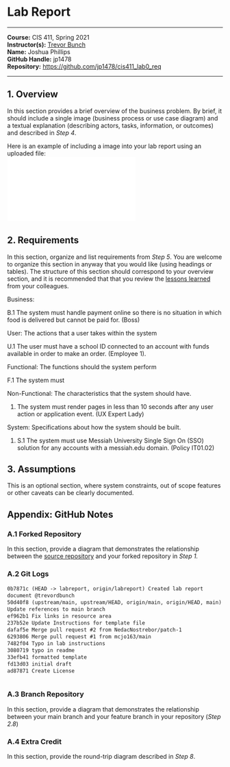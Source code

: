 # Lab Report
___
**Course:** CIS 411, Spring 2021  
**Instructor(s):** [Trevor Bunch](https://github.com/trevordbunch)  
**Name:** Joshua Phillips  
**GitHub Handle:** jp1478  
**Repository:** https://github.com/jp1478/cis411_lab0_req  
___

## 1. Overview
In this section provides a brief overview of the business problem.  By brief, it should include a single image (business process or use case diagram) and a textual explanation (describing actors, tasks, information, or outcomes) and described in *Step 4*.

Here is an example of including a image into your lab report using an uploaded file:  
![Use Case Diagram](/assets/Use_Case_Diagram.pdf)  


## 2. Requirements
In this section, organize and list requirements from *Step 5*.  You are welcome to organize this section in anyway that you would like (using headings or tables).  The structure of this section should correspond to your overview section, and it is recommended that that you review the [lessons learned](../lessonsLearned.md) from your colleagues.

Business:

B.1 The system must handle payment online so there is no situation in which food is delivered but cannot be paid for. (Boss)
   
User: The actions that a user takes within the system
   
U.1 The user must have a school ID connected to an account with funds available in order to make an order. (Employee 1).
   
Functional: The functions should the system perform
   
F.1 The system must 
   
Non-Functional: The characteristics that the system should have.
1. The system must render pages in less than 10 seconds after any user action or application event. (UX Expert Lady)
   
System: Specifications about how the system should be built.
1. S.1 The system must use Messiah University Single Sign On (SSO) solution for any accounts with a messiah.edu domain. (Policy IT01.02)

## 3. Assumptions
This is an optional section, where system constraints, out of scope features or other caveats can be clearly documented.  

## Appendix: GitHub Notes

### A.1 Forked Repository
In this section, provide a diagram that demonstrates the relationship between the [source repository](https://github.com/trevordbunch/cis411_lab0_req) and your forked repository in *Step 1.*  

### A.2 Git Logs
~~~
0b7871c (HEAD -> labreport, origin/labreport) Created lab report document @trevordbunch
50d40f8 (upstream/main, upstream/HEAD, origin/main, origin/HEAD, main) Update references to main branch
ef962b1 Fix links in resource area
237b52e Update Instructions for template file
dafaf5e Merge pull request #2 from NedacNostrebor/patch-1
6293806 Merge pull request #1 from mcjo163/main
7482f04 Typo in lab instructions
3080719 typo in readme
33efb41 formatted template
fd13d03 initial draft
ad87871 Create License
~~~

~~~

~~~
### A.3 Branch Repository
In this section, provide a diagram that demonstrates the relationship between your main branch and your feature branch in your repository (*Step 2.8*)

### A.4 Extra Credit
In this section, provide the round-trip diagram described in *Step 8*.